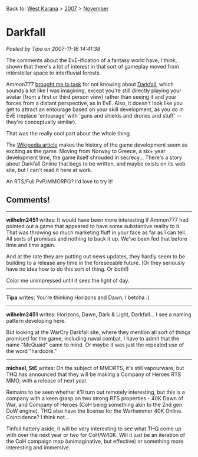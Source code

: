 Back to: [West Karana](/posts/westkarana.md) > [2007](/posts/2007/westkarana.md) > [November](./westkarana.md)
# Darkfall

*Posted by Tipa on 2007-11-16 14:41:38*

The comments about the EvE-ification of a fantasy world have, I think, shown that there's a lot of interest in that sort of gameplay moved from interstellar space to interfluvial forests.

Ammon777 [brought me to task](../../../index.php/2007/11/14/what-if-eve-online-were-a-fantasy-mmorpg/#comment-3933) for not knowing about [Darkfall](http://en.wikipedia.org/wiki/Darkfall), which sounds a lot like I was imagining, except you're still directly playing your avatar (from a first or third person view) rather than seeing it and your forces from a distant perspective, as in EvE. Also, it doesn't look like you get to attract an entourage based on your skill development, as you do in EvE (replace 'entourage' with 'guns and shields and drones and stuff' -- they're conceptually similar).

That was the really cool part about the whole thing.

The [Wikipedia article](http://en.wikipedia.org/wiki/Darkfall) makes the history of the game development seem as exciting as the game. Moving from Norway to Greece, a six+ year development time, the game itself shrouded in secrecy... There's a story about Darkfall Online that begs to be written, and maybe exists on its web site, but I can't read it here at work.

An RTS/Full PvP/MMORPG? I'd love to try it!
 
## Comments!

---

**wilhelm2451** writes: It would have been more interesting if Ammon777 had pointed out a game that appeared to have some substantive reality to it. That was throwing so much marketing fluff in your face as far as I can tell. All sorts of promises and nothing to back it up. We've been fed that before time and time again. 

And at the rate they are putting out news updates, they hardly seem to be building to a release any time in the foreseeable future. (Or they seriously have no idea how to do this sort of thing. Or both!)

Color me unimpressed until it sees the light of day.

---

**Tipa** writes: You're thinking Horizons and Dawn, I betcha :)

---

**wilhelm2451** writes: Horizons, Dawn, Dark & Light, Darkfall... I see a naming pattern developing here.

But looking at the WarCry Darkfall site, where they mention all sort of things promised for the game, including naval combat, I have to admit that the name "McQuaid" came to mind. Or maybe it was just the repeated use of the word "hardcore."

---

**michael, StE** writes: On the subject of MMORTS, it's still vapourware, but THQ has announced that they will be making a Company of Heroes RTS MMO, with a release of next year.

Remains to be seen whether it'll turn out remotely interesting, but this is a company with a keen grasp on two strong RTS properties - 40K Dawn of War, and Company of Heroes (CoH being something akin to the 2nd gen DoW engine). THQ also have the license for the Warhammer 40K Online. Coincidence? I think not...

Tinfoil hattery aside, it will be very interesting to see what THQ come up with over the next year or two for CoH/W40K. Will it just be an iteration of the CoH compaign map (unimaginative, but effective) or something more interesting and immersive.

